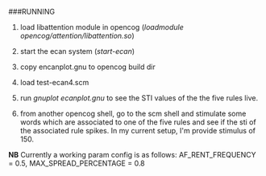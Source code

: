 
###RUNNING


1. load libattention module in opencog (*loadmodule opencog/attention/libattention.so*)

2. start the ecan system (*start-ecan*)

3. copy encanplot.gnu to opencog build dir

3. load test-ecan4.scm 

5. run *gnuplot ecanplot.gnu* to see the STI values of the the five rules live.

6. from another opencog shell, go to the scm shell and stimulate some words
   which are associated to one of the five rules and see if the sti of the
   associated rule spikes. In my current setup, I'm provide stimulus of 150.


**NB**
  Currently a working param config is as follows:
       AF_RENT_FREQUENCY = 0.5, MAX_SPREAD_PERCENTAGE = 0.8


